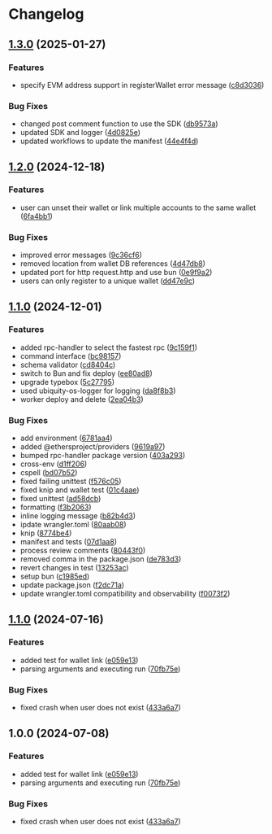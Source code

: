 # Changelog

## [1.3.0](https://github.com/ubiquity-os-marketplace/command-wallet/compare/v1.2.0...v1.3.0) (2025-01-27)


### Features

* specify EVM address support in registerWallet error message ([c8d3036](https://github.com/ubiquity-os-marketplace/command-wallet/commit/c8d30367cbf02d9e3801ab118240b22dc2581cc0))


### Bug Fixes

* changed post comment function to use the SDK ([db9573a](https://github.com/ubiquity-os-marketplace/command-wallet/commit/db9573aea7ad4741e0ca161b989082e374b591e0))
* updated SDK and logger ([4d0825e](https://github.com/ubiquity-os-marketplace/command-wallet/commit/4d0825e1a5a2d44f5c74617f4229e7b67015c08d))
* updated workflows to update the manifest ([44e4f4d](https://github.com/ubiquity-os-marketplace/command-wallet/commit/44e4f4dec625587d53f0df06bdf1c427404a3706))

## [1.2.0](https://github.com/ubiquity-os-marketplace/command-wallet/compare/v1.1.0...v1.2.0) (2024-12-18)


### Features

* user can unset their wallet or link multiple accounts to the same wallet ([6fa4bb1](https://github.com/ubiquity-os-marketplace/command-wallet/commit/6fa4bb1d976df56d0aec36e766d5198853884c09))


### Bug Fixes

* improved error messages ([9c36cf6](https://github.com/ubiquity-os-marketplace/command-wallet/commit/9c36cf6ee68abce95b58effaae72fff4c2bfd509))
* removed location from wallet DB references ([4d47db8](https://github.com/ubiquity-os-marketplace/command-wallet/commit/4d47db850a6ee3bd00dbc7397247c271cfe6e10c))
* updated port for http request.http and use bun ([0e9f9a2](https://github.com/ubiquity-os-marketplace/command-wallet/commit/0e9f9a2a77097b1b215168e9826904ab0718f54e))
* users can only register to a unique wallet ([dd47e9c](https://github.com/ubiquity-os-marketplace/command-wallet/commit/dd47e9cbba77d4be0dbded89d34d74c59a61beae))

## [1.1.0](https://github.com/ubiquity-os-marketplace/command-wallet/compare/v1.0.0...v1.1.0) (2024-12-01)


### Features

* added rpc-handler to select the fastest rpc ([9c159f1](https://github.com/ubiquity-os-marketplace/command-wallet/commit/9c159f1a87c0f9edcc7927fff99655e1f08ff83a))
* command interface ([bc98157](https://github.com/ubiquity-os-marketplace/command-wallet/commit/bc9815745afcfaa98fe55a250a4cdb74baa8c91e))
* schema validator ([cd8404c](https://github.com/ubiquity-os-marketplace/command-wallet/commit/cd8404cb8396dec1f7571b65e83291a5798b6c9a))
* switch to Bun and fix deploy ([ee80ad8](https://github.com/ubiquity-os-marketplace/command-wallet/commit/ee80ad8aaeff345cc77531b14a508cf2f8fdb92b))
* upgrade typebox ([5c27795](https://github.com/ubiquity-os-marketplace/command-wallet/commit/5c2779516f780cce7072d04b66ce25ae41b6c3f1))
* used ubiquity-os-logger for logging ([da8f8b3](https://github.com/ubiquity-os-marketplace/command-wallet/commit/da8f8b3cc58cbfac9d6d1d82c4cb76532a98594e))
* worker deploy and delete ([2ea04b3](https://github.com/ubiquity-os-marketplace/command-wallet/commit/2ea04b3475e8177569cc1b3392f4c656970452cb))


### Bug Fixes

* add environment ([6781aa4](https://github.com/ubiquity-os-marketplace/command-wallet/commit/6781aa4706719b0512a87f50d4c72da92d35729c))
* added @ethersproject/providers ([9619a97](https://github.com/ubiquity-os-marketplace/command-wallet/commit/9619a97c40f70a5dcb14f709a75d15e151a0c018))
* bumped rpc-handler package version ([403a293](https://github.com/ubiquity-os-marketplace/command-wallet/commit/403a293293c8a5c32ce1d4dd854f03cae09d5097))
* cross-env ([d1ff206](https://github.com/ubiquity-os-marketplace/command-wallet/commit/d1ff2061de0aab02b7db10dd645ec5bd68f77cc6))
* cspell ([bd07b52](https://github.com/ubiquity-os-marketplace/command-wallet/commit/bd07b5279b4280cd86f7787a0e8f932d86809c39))
* fixed failing unittest ([f576c05](https://github.com/ubiquity-os-marketplace/command-wallet/commit/f576c0561892780027d498541d98d095798e9345))
* fixed knip and wallet test ([01c4aae](https://github.com/ubiquity-os-marketplace/command-wallet/commit/01c4aae876305b042244e6a08d62f9cb6d572488))
* fixed unittest ([ad58dcb](https://github.com/ubiquity-os-marketplace/command-wallet/commit/ad58dcbe03814ac9dc7f40b67c9dd97d4770ae28))
* formatting ([f3b2063](https://github.com/ubiquity-os-marketplace/command-wallet/commit/f3b2063885c94836fc349925c9509cba06556d04))
* inline logging message ([b82b4d3](https://github.com/ubiquity-os-marketplace/command-wallet/commit/b82b4d36ed0083e51b064872f6be6683d0625a6f))
* ipdate wrangler.toml ([80aab08](https://github.com/ubiquity-os-marketplace/command-wallet/commit/80aab085bd10e59f32d22c4ae3221a997c466f98))
* knip ([8774be4](https://github.com/ubiquity-os-marketplace/command-wallet/commit/8774be430b2d86c5e7c03c66d59e8156c26e3151))
* manifest and tests ([07d1aa8](https://github.com/ubiquity-os-marketplace/command-wallet/commit/07d1aa8ed8790875bd1efdf000038aa05c179898))
* process review comments ([80443f0](https://github.com/ubiquity-os-marketplace/command-wallet/commit/80443f049c5106b2c3c25c155f3e70d1cd700ea4))
* removed comma in the package.json ([de783d3](https://github.com/ubiquity-os-marketplace/command-wallet/commit/de783d3a51193baecae332291e79dd19b6ecb5cc))
* revert changes in test ([13253ac](https://github.com/ubiquity-os-marketplace/command-wallet/commit/13253ac45ade2b87681180b7084b44cabdad64e3))
* setup bun ([c1985ed](https://github.com/ubiquity-os-marketplace/command-wallet/commit/c1985edba2b3317fe22f1ccf0302d544bc4dfb69))
* update package.json ([f2dc71a](https://github.com/ubiquity-os-marketplace/command-wallet/commit/f2dc71af5ff661212c2184f215372dd9d6d4e7f1))
* update wrangler.toml compatibility and observability ([f0073f2](https://github.com/ubiquity-os-marketplace/command-wallet/commit/f0073f260de6614b5bbca54fb630fb53c2ba70a1))

## [1.1.0](https://github.com/Meniole/command-wallet/compare/v1.0.0...v1.1.0) (2024-07-16)

### Features

- added test for wallet link ([e059e13](https://github.com/Meniole/command-wallet/commit/e059e1329da781194a4f7a928be17015d2b28962))
- parsing arguments and executing run ([70fb75e](https://github.com/Meniole/command-wallet/commit/70fb75e6e970d6439f5d9ba64ee51caa5edaf269))

### Bug Fixes

- fixed crash when user does not exist ([433a6a7](https://github.com/Meniole/command-wallet/commit/433a6a7c3f19b2722df75e7b826bc6b8e0244a1e))

## 1.0.0 (2024-07-08)

### Features

- added test for wallet link ([e059e13](https://github.com/ubiquibot/command-wallet/commit/e059e1329da781194a4f7a928be17015d2b28962))
- parsing arguments and executing run ([70fb75e](https://github.com/ubiquibot/command-wallet/commit/70fb75e6e970d6439f5d9ba64ee51caa5edaf269))

### Bug Fixes

- fixed crash when user does not exist ([433a6a7](https://github.com/ubiquibot/command-wallet/commit/433a6a7c3f19b2722df75e7b826bc6b8e0244a1e))
